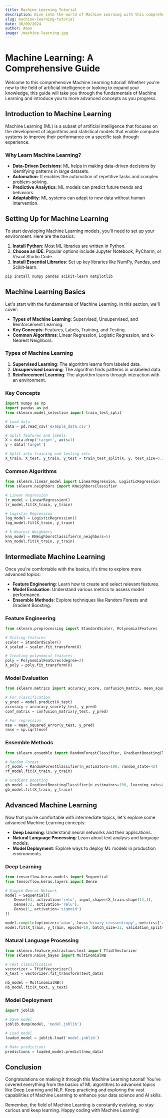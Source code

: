 ```yaml
---
title: Machine Learning Tutorial
description: Dive into the world of Machine Learning with this comprehensive tutorial for beginners and intermediate learners
slug: machine-learning-tutorial
date: 30/09/2024
author: Aman
image: /machine-learning.jpg
---
```


# Machine Learning: A Comprehensive Guide

Welcome to this comprehensive Machine Learning tutorial! Whether you're new to the field of artificial intelligence or looking to expand your knowledge, this guide will take you through the fundamentals of Machine Learning and introduce you to more advanced concepts as you progress.

## Introduction to Machine Learning

Machine Learning (ML) is a subset of artificial intelligence that focuses on the development of algorithms and statistical models that enable computer systems to improve their performance on a specific task through experience.

### Why Learn Machine Learning?

- **Data-Driven Decisions**: ML helps in making data-driven decisions by identifying patterns in large datasets.
- **Automation**: It enables the automation of repetitive tasks and complex problem-solving.
- **Predictive Analytics**: ML models can predict future trends and behaviors.
- **Adaptability**: ML systems can adapt to new data without human intervention.

## Setting Up for Machine Learning

To start developing Machine Learning models, you'll need to set up your environment. Here are the basics:

1. **Install Python**: Most ML libraries are written in Python.
2. **Choose an IDE**: Popular options include Jupyter Notebook, PyCharm, or Visual Studio Code.
3. **Install Essential Libraries**: Set up key libraries like NumPy, Pandas, and Scikit-learn.

```bash
pip install numpy pandas scikit-learn matplotlib
```

## Machine Learning Basics

Let's start with the fundamentals of Machine Learning. In this section, we'll cover:

- **Types of Machine Learning**: Supervised, Unsupervised, and Reinforcement Learning.
- **Key Concepts**: Features, Labels, Training, and Testing.
- **Common Algorithms**: Linear Regression, Logistic Regression, and k-Nearest Neighbors.

### Types of Machine Learning

1. **Supervised Learning**: The algorithm learns from labeled data.
2. **Unsupervised Learning**: The algorithm finds patterns in unlabeled data.
3. **Reinforcement Learning**: The algorithm learns through interaction with an environment.

### Key Concepts

```python
import numpy as np
import pandas as pd
from sklearn.model_selection import train_test_split

# Load data
data = pd.read_csv('example_data.csv')

# Split features and labels
X = data.drop('target', axis=1)
y = data['target']

# Split into training and testing sets
X_train, X_test, y_train, y_test = train_test_split(X, y, test_size=0.2, random_state=42)
```

### Common Algorithms

```python
from sklearn.linear_model import LinearRegression, LogisticRegression
from sklearn.neighbors import KNeighborsClassifier

# Linear Regression
lr_model = LinearRegression()
lr_model.fit(X_train, y_train)

# Logistic Regression
log_model = LogisticRegression()
log_model.fit(X_train, y_train)

# k-Nearest Neighbors
knn_model = KNeighborsClassifier(n_neighbors=5)
knn_model.fit(X_train, y_train)
```

## Intermediate Machine Learning

Once you're comfortable with the basics, it's time to explore more advanced topics:

- **Feature Engineering**: Learn how to create and select relevant features.
- **Model Evaluation**: Understand various metrics to assess model performance.
- **Ensemble Methods**: Explore techniques like Random Forests and Gradient Boosting.

### Feature Engineering

```python
from sklearn.preprocessing import StandardScaler, PolynomialFeatures

# Scaling features
scaler = StandardScaler()
X_scaled = scaler.fit_transform(X)

# Creating polynomial features
poly = PolynomialFeatures(degree=2)
X_poly = poly.fit_transform(X)
```

### Model Evaluation

```python
from sklearn.metrics import accuracy_score, confusion_matrix, mean_squared_error

# For classification
y_pred = model.predict(X_test)
accuracy = accuracy_score(y_test, y_pred)
conf_matrix = confusion_matrix(y_test, y_pred)

# For regression
mse = mean_squared_error(y_test, y_pred)
rmse = np.sqrt(mse)
```

### Ensemble Methods

```python
from sklearn.ensemble import RandomForestClassifier, GradientBoostingClassifier

# Random Forest
rf_model = RandomForestClassifier(n_estimators=100, random_state=42)
rf_model.fit(X_train, y_train)

# Gradient Boosting
gb_model = GradientBoostingClassifier(n_estimators=100, learning_rate=0.1, random_state=42)
gb_model.fit(X_train, y_train)
```

## Advanced Machine Learning

Now that you're comfortable with intermediate topics, let's explore some advanced Machine Learning concepts:

- **Deep Learning**: Understand neural networks and their applications.
- **Natural Language Processing**: Learn about text analysis and language models.
- **Model Deployment**: Explore ways to deploy ML models in production environments.

### Deep Learning

```python
from tensorflow.keras.models import Sequential
from tensorflow.keras.layers import Dense

# Simple Neural Network
model = Sequential([
    Dense(64, activation='relu', input_shape=(X_train.shape[1],)),
    Dense(32, activation='relu'),
    Dense(1, activation='sigmoid')
])

model.compile(optimizer='adam', loss='binary_crossentropy', metrics=['accuracy'])
model.fit(X_train, y_train, epochs=10, batch_size=32, validation_split=0.2)
```

### Natural Language Processing

```python
from sklearn.feature_extraction.text import TfidfVectorizer
from sklearn.naive_bayes import MultinomialNB

# Text classification
vectorizer = TfidfVectorizer()
X_text = vectorizer.fit_transform(text_data)

nb_model = MultinomialNB()
nb_model.fit(X_text, y_text)
```

### Model Deployment

```python
import joblib

# Save model
joblib.dump(model, 'model.joblib')

# Load model
loaded_model = joblib.load('model.joblib')

# Make predictions
predictions = loaded_model.predict(new_data)
```

## Conclusion

Congratulations on making it through this Machine Learning tutorial! You've covered everything from the basics of ML algorithms to advanced topics like Deep Learning and NLP. Keep practicing and exploring the vast capabilities of Machine Learning to enhance your data science and AI skills.

Remember, the field of Machine Learning is constantly evolving, so stay curious and keep learning. Happy coding with Machine Learning!